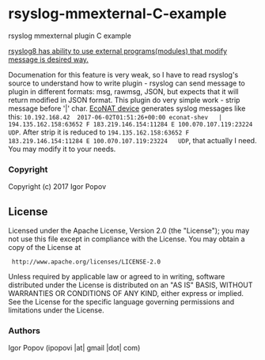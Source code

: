 # rsyslog-mmexternal-C-example
rsyslog mmexternal plugin C example

[rsyslog8 has ability to use external programs(modules) that modify message is desired way.](http://www.rsyslog.com/doc/v8-stable/configuration/modules/mmexternal.html)

Documenation for this feature is very weak, so I have to read rsyslog's source to understand how to write plugin - rsyslog can send message to plugin in different formats: msg, rawmsg, JSON, but expects that it will return modified in JSON format.
This plugin do very simple work - strip message before '|' char. [EcoNAT device](https://rdp.ru/products/eco4in1/cg-nat/) generates  syslog messages like this: `10.192.168.42  2017-06-02T01:51:26+00:00 econat-shev   |  194.135.162.158:63652 F 183.219.146.154:11284 E 100.070.107.119:23224   UDP`. After strip it is reduced to `194.135.162.158:63652 F 183.219.146.154:11284 E 100.070.107.119:23224   UDP`, that actually I need. You may modify it to your needs.

### Copyright

  Copyright (c) 2017 Igor Popov

License
-------
   Licensed under the Apache License, Version 2.0 (the "License");
   you may not use this file except in compliance with the License.
   You may obtain a copy of the License at

     http://www.apache.org/licenses/LICENSE-2.0

   Unless required by applicable law or agreed to in writing, software
   distributed under the License is distributed on an "AS IS" BASIS,
   WITHOUT WARRANTIES OR CONDITIONS OF ANY KIND, either express or implied.
   See the License for the specific language governing permissions and
   limitations under the License.

### Authors

  Igor Popov
  (ipopovi |at| gmail |dot| com)
